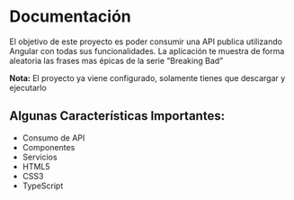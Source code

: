 # Documentación
El objetivo de este proyecto es poder consumir una API publica utilizando Angular con todas sus funcionalidades. La aplicación te muestra de forma aleatoria las frases mas épicas de la serie “Breaking Bad”

**Nota:** El proyecto ya viene configurado, solamente tienes que descargar y ejecutarlo

## Algunas Características Importantes:
+ Consumo de API
+ Componentes
+ Servicios
+ HTML5
+ CSS3
+ TypeScript
